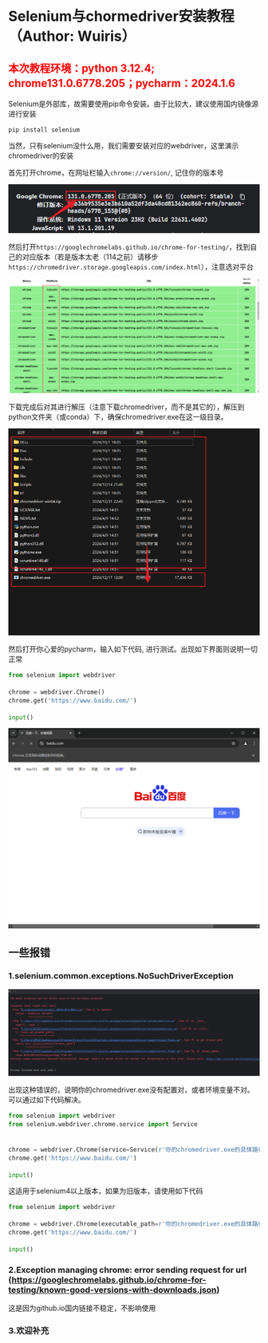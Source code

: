 # Selenium与chormedriver安装教程（Author: Wuiris）

## <font color='red'>本次教程环境：python 3.12.4; chrome131.0.6778.205；pycharm：2024.1.6</font>

Selenium是外部库，故需要使用pip命令安装。由于比较大，建议使用国内镜像源进行安装

```shell
pip install selenium
```

当然，只有selenium没什么用，我们需要安装对应的webdriver，这里演示chromedriver的安装

首先打开chrome，在网址栏输入`chrome://version/`, 记住你的版本号

![image-20241231222723627](https://raw.githubusercontent.com/wutongbenshu/Tu-chuang/main/typora/image-20241231222723627.png)

然后打开`https://googlechromelabs.github.io/chrome-for-testing/`，找到自己的对应版本（若是版本太老（114之前）请移步`https://chromedriver.storage.googleapis.com/index.html`），注意选对平台

![image-20241231223314610](https://raw.githubusercontent.com/wutongbenshu/Tu-chuang/main/typora/image-20241231223314610.png)

下载完成后对其进行解压（注意下载chromedriver，而不是其它的），解压到python文件夹（或conda）下，确保chromedriver.exe在这一级目录。

![image-20241231225153257](https://raw.githubusercontent.com/wutongbenshu/Tu-chuang/main/typora/image-20241231225153257.png)

然后打开你心爱的pycharm，输入如下代码, 进行测试。出现如下界面则说明一切正常

```python
from selenium import webdriver

chrome = webdriver.Chrome()
chrome.get('https://www.baidu.com/')

input()

```

![image-20241231225335583](https://raw.githubusercontent.com/wutongbenshu/Tu-chuang/main/typora/image-20241231225335583.png)

## 一些报错

### 1.selenium.common.exceptions.NoSuchDriverException

![image-20241231225521380](https://raw.githubusercontent.com/wutongbenshu/Tu-chuang/main/typora/image-20241231225521380.png)

出现这种错误的，说明你的chromedriver.exe没有配置对，或者环境变量不对。可以通过如下代码解决。

```python
from selenium import webdriver
from selenium.webdriver.chrome.service import Service


chrome = webdriver.Chrome(service=Service(r'你的chromedriver.exe的具体路径'))
chrome.get('https://www.baidu.com/')

input()

```

这适用于selenium4以上版本，如果为旧版本，请使用如下代码

```python
from selenium import webdriver

chrome = webdriver.Chrome(executable_path=r'你的chromedriver.exe的具体路径')
chrome.get('https://www.baidu.com/')

input()

```

### 2.Exception managing chrome: error sending request for url (https://googlechromelabs.github.io/chrome-for-testing/known-good-versions-with-downloads.json)

这是因为github.io国内链接不稳定，不影响使用

### 3.欢迎补充
